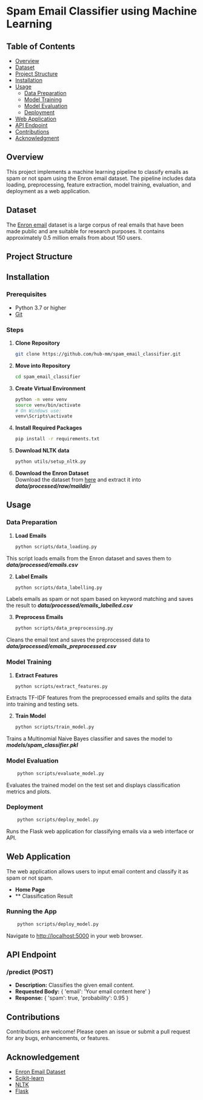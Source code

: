 # Spam Email Classifier using Machine Learning

## Table of Contents

- [Overview](#overview)
- [Dataset](#dataset)
- [Project Structure](#project-structure)
- [Installation](#installation)
- [Usage](#usage)
  - [Data Preparation](#data-preparation)
  - [Model Training](#model-training)
  - [Model Evaluation](#model-evaluation)
  - [Deployment](#deployment)
- [Web Application](#web-application)
- [API Endpoint](#api-endpoint)
- [Contributions](#contributions)
- [Acknowledgment](#acknowledgement)

## Overview
This project implements a machine learning pipeline to classify emails as spam or not spam using the Enron email dataset.
The pipeline includes data loading, preprocessing, feature extraction, model training, evaluation, and deployment as a web application.

## Dataset
The [Enron email](https://www.cs.cmu.edu/~enron/) dataset is a large corpus of real emails that have been made public and are suitable for research purposes.
It contains approximately 0.5 million emails from about 150 users.

## Project Structure


## Installation
### Prerequisites
- Python 3.7 or higher
- [Git](https://git-scm.com)

### Steps
1. **Clone Repository**
    ```bash 
    git clone https://github.com/hub-mm/spam_email_classifier.git
    ```
2. **Move into Repository**
    ```bash
   cd spam_email_classifier
   ```
3. **Create Virtual Environment**
    ```bash
   python -m venv venv
   source venv/bin/activate
   # On Windows use:
   venv\Scripts\activate
   ```
4. **Install Required Packages**
    ```bash
   pip install -r requirements.txt
   ```
5. **Download NLTK data**
    ```bash
   python utils/setup_nltk.py
   ```
6. **Download the Enron Dataset**  
   Download the dataset from [here](https://www.cs.cmu.edu/~enron/) and extract it into 
   ***data/processed/raw/maildir/***

## Usage
### Data Preparation
1. **Load Emails**
    ```bash
   python scripts/data_loading.py
   ```
This script loads emails from the Enron dataset and saves them to
***data/processed/emails.csv***


2. **Label Emails**
    ```bash
   python scripts/data_labelling.py
   ```
Labels emails as spam or not spam based on keyword matching and saves the result to 
***data/processed/emails_labelled.csv***


3. **Preprocess Emails**
    ```bash
   python scripts/data_preprocessing.py
   ```
Cleans the email text and saves the preprocessed data to
***data/processed/emails_preprocessed.csv***

### Model Training
1. **Extract Features**
    ```bash
   python scripts/extract_features.py
   ```
Extracts TF-IDF features from the preprocessed emails and splits the data into training and testing sets.

2. **Train Model**
    ```bash
   python scripts/train_model.py
   ```
Trains a Multinomial Naive Bayes classifier and saves the model to
***models/spam_classifier.pkl***

### Model Evaluation
```bash
    python scripts/evaluate_model.py
```
Evaluates the trained model on the test set and displays classification metrics and plots.

### Deployment
```bash
    python scripts/deploy_model.py
```
Runs the Flask web application for classifying emails via a web interface or API.


## Web Application
The web application allows users to input email content and classify it as spam or not spam.
- **Home Page**
- ** Classification Result

### Running the App
```bash
    python scripts/deploy_model.py
```
Navigate to [http://localhost:5000](http://localhost:5000) in your web browser.

## API Endpoint
### /predict (POST)
- **Description:** Classifies the given email content.
- **Requested Body:** { 'email': 'Your email content here' }
- **Response:** { 'spam': true, 'probability': 0.95 }

## Contributions
Contributions are welcome! Please open an issue or submit a pull request for any bugs, enhancements, or features.

## Acknowledgement
- [Enron Email Dataset](https://www.cs.cmu.edu/~enron/)
- [Scikit-learn](https://scikit-learn.org/stable/)
- [NLTK](https://www.nltk.org)
- [Flask](https://flask.palletsprojects.com/en/stable/)